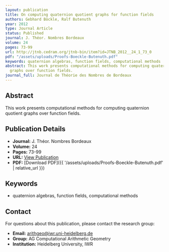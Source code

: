 ```yaml
---
layout: publication
title: On computing quaternion quotient graphs for function fields
authors: Gebhard Böckle, Ralf Butenuth
year: 2012
type: Journal Article
status: Published
journal: J. Théor. Nombres Bordeaux
volume: 24
pages: 73-99
url: http://jtnb.cedram.org/jtnb-bin/item?id=JTNB_2012__24_1_73_0
pdf: "/assets/uploads/Proofs-Boeckle-Butenuth.pdf"
keywords: quaternion algebras, function fields, computational methods
abstract: This work presents computational methods for computing quaternion quotient
  graphs over function fields.
journal_full: Journal de Théorie des Nombres de Bordeaux
---
```

## Abstract

This work presents computational methods for computing quaternion quotient graphs over function fields.

## Publication Details

- **Journal:** J. Théor. Nombres Bordeaux
- **Volume:** 24
- **Pages:** 73-99
- **URL:** [View Publication](http://jtnb.cedram.org/jtnb-bin/item?id=JTNB_2012__24_1_73_0)
- **PDF:** [Download PDF]({{ \'/assets/uploads/Proofs-Boeckle-Butenuth.pdf\' | relative_url }})

## Keywords

- quaternion algebras, function fields, computational methods


## Contact

For questions about this publication, please contact the research group:
- **Email:** arithgeo@iwr.uni-heidelberg.de
- **Group:** AG Computational Arithmetic Geometry
- **Institution:** Heidelberg University, IWR